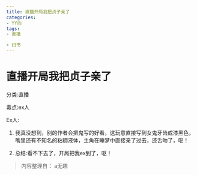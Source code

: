 ```yaml
---
title: 直播开局我把贞子亲了
categories:
- YY向
tags:
- 直播

- 扫书
---
```

# 直播开局我把贞子亲了
分类:直播

毒点:ex人

Ex人:

1.  我真没想到，别的作者会把鬼写的好看，这玩意直接写到女鬼牙齿成漆黑色，嘴里还有不知名的粘稠液体，主角在睡梦中直接亲了过去，还舌吻了，呕！

2.  总结:看不下去了，开局把我ex到了，呕！


> 内容整理自： a无趣